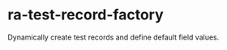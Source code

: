ra-test-record-factory
======================

Dynamically create test records and define default field values.